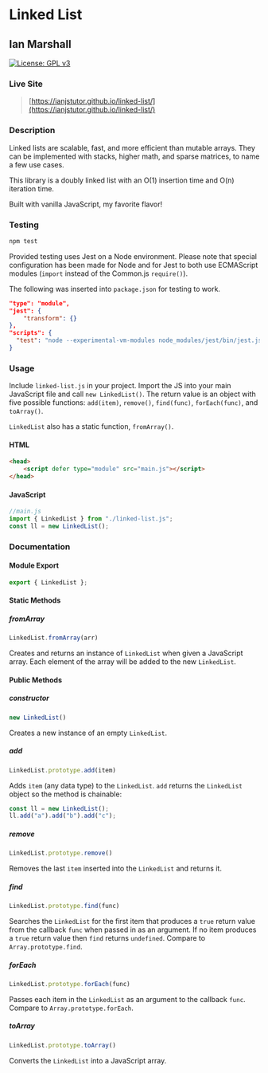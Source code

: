 # Linked List

## Ian Marshall

[![License: GPL v3](https://img.shields.io/badge/License-GPLv3-blue.svg)](https://www.gnu.org/licenses/gpl-3.0)

### Live Site

> [https://ianjstutor.github.io/linked-list/](https://ianjstutor.github.io/linked-list/)

### Description

Linked lists are scalable, fast, and more efficient than mutable arrays. They can be implemented with stacks, higher math, and sparse matrices, to name a few use cases.

This library is a doubly linked list with an O(1) insertion time and O(n) iteration time.

Built with vanilla JavaScript, my favorite flavor!

### Testing

```bash
npm test
```

Provided testing uses Jest on a Node environment. Please note that special configuration has been made for Node and for Jest to both use ECMAScript modules (<code>import</code> instead of the Common.js <code>require()</code>).

The following was inserted into <code>package.json</code> for testing to work.

```json
"type": "module",
"jest": {
    "transform": {}
},
"scripts": {
  "test": "node --experimental-vm-modules node_modules/jest/bin/jest.js"
}
```

### Usage

Include <code>linked-list.js</code> in your project. Import the JS into your main JavaScript file and call <code>new LinkedList()</code>. The return value is an object with five possible functions: <code>add(item)</code>, <code>remove()</code>, <code>find(func)</code>, <code>forEach(func)</code>, and <code>toArray()</code>.

<code>LinkedList</code> also has a static function, <code>fromArray()</code>.

#### HTML

```html
<head>
    <script defer type="module" src="main.js"></script>
</head>
```

#### JavaScript

```js
//main.js
import { LinkedList } from "./linked-list.js";
const ll = new LinkedList();
```

### Documentation

#### Module Export

```js
export { LinkedList };
```

#### Static Methods

##### fromArray

```js
LinkedList.fromArray(arr)
```

Creates and returns an instance of <code>LinkedList</code> when given a JavaScript array. Each element of the array will be added to the new <code>LinkedList</code>.

#### Public Methods

##### constructor

```js
new LinkedList()
```

Creates a new instance of an empty <code>LinkedList</code>.

##### add

```js
LinkedList.prototype.add(item)
```

Adds <code>item</code> (any data type) to the <code>LinkedList</code>. <code>add</code> returns the <code>LinkedList</code> object so the method is chainable:

```js
const ll = new LinkedList();
ll.add("a").add("b").add("c");
```

##### remove

```js
LinkedList.prototype.remove()
```

Removes the last <code>item</code> inserted into the <code>LinkedList</code> and returns it.

##### find

```js
LinkedList.prototype.find(func)
```

Searches the <code>LinkedList</code> for the first item that produces a <code>true</code> return value from the callback <code>func</code> when passed in as an argument. If no item produces a <code>true</code> return value then <code>find</code> returns <code>undefined</code>. Compare to <code>Array.prototype.find</code>.

##### forEach

```js
LinkedList.prototype.forEach(func)
```

Passes each item in the <code>LinkedList</code> as an argument to the callback <code>func</code>. Compare to <code>Array.prototype.forEach</code>.

##### toArray

```js
LinkedList.prototype.toArray()
```

Converts the <code>LinkedList</code> into a JavaScript array.
